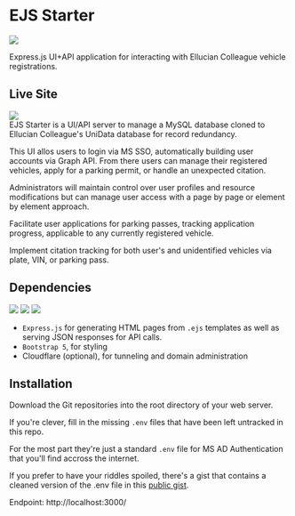 <div id="markdown_document" class="p-5">  

<span class="mx-auto">
    
# EJS Starter  
  
[![](https://img.shields.io/badge/version-1.0.0-782F40?style=flat)](https://ejs-starter.blaineharper.com)
    
Express.js UI+API application for interacting with Ellucian Colleague vehicle registrations.   

## Live Site  
[![](https://img.shields.io/badge/Prod-1.0.0-003B6F?style=flat)](https://ejs-starter.blaineharper.com/readme)  
EJS Starter is a UI/API server to manage a MySQL database cloned to Ellucian Colleague's UniData database for record redundancy.  
  
This UI allos users to login via MS SSO, automatically building user accounts via Graph API. From there users can manage their registered vehicles, apply for a parking permit, or handle an unexpected citation.  
  
Administrators will maintain control over user profiles and resource modifications but can manage user access with a page by page or element by element approach.  
  
Facilitate user applications for parking passes, tracking application progress, applicable to any currently registered vehicle.    
  
Implement citation tracking for both user's and unidentified vehicles via plate, VIN, or parking pass.   
  
## Dependencies  
[![](https://img.shields.io/badge/js-Node-782F40?style=flat)](https://nodejs.org/en)
[![](https://img.shields.io/badge/js-Express-782F40?style=flat)](https://expressjs.com/)
[![](https://img.shields.io/badge/css-Bootstrap%205-003B6F?style=flat)](https://getbootstrap.com/)
   
  - `Express.js` for generating HTML pages from `.ejs` templates as well as serving JSON responses for API calls.   
  - `Bootstrap 5`, for styling    
  - Cloudflare (optional), for tunneling and domain administration  
  
## Installation
  
Download the Git repositories into the root directory of your web server.  

If you're clever, fill in the missing `.env` files that have been left untracked in this repo.  
   
   For the most part they're just a standard `.env` file for MS AD Authentication that you'll find accross the internet.
   
   If you prefer to have your riddles spoiled, there's a gist that contains a cleaned version of the .env file in this [public gist](https://gist.github.com/bhar2254/a6cb7064dda047124d685670a8ab893a).
  
  
Endpoint: http://localhost:3000/

</div>
